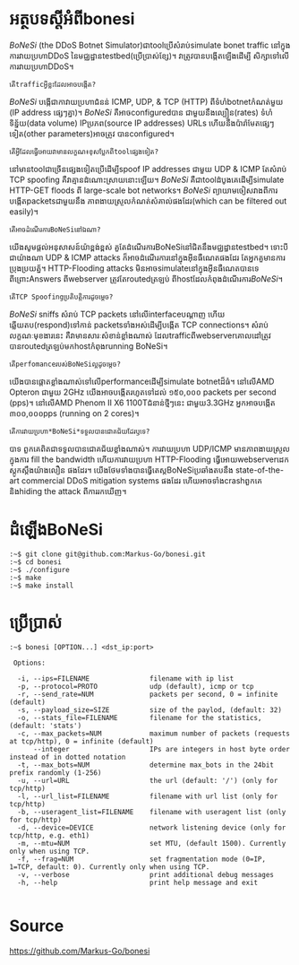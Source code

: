 # អត្ថបទស្ដីអំពីbonesi

*BoNeSi* (the DDoS Botnet Simulator)ជាtoolប្រើសំរាប់simulate bonet traffic
នៅក្នុងការវាយប្រហាDDoS នៃមជ្ឈដ្ឋានtestbed(ប្រើប្រាស់ខ្សែ)។ វាត្រូវបានបង្កើតឡើងដើម្បី
សិក្សាទៅលើការវាយប្រហាDDoS។

`តើtrafficអ្វីខ្លះដែលអាចបង្កើត?`

*BoNeSi* បង្កើជាកាវាយប្រហាជំនន់ ICMP, UDP, & TCP (HTTP) ពីទំហំbotnetកំណត់មួយ (IP address
ផ្សេៗគ្នា)។ *BoNeSi* គឺអាចconfiguredបាន ជាមួយនឹងល្បឿន(rates) ទំហំទិន្ន័យ(data volume) 
IPប្រភព(source IP addresses) URLs ហើយនឹងប៉ារ៉ាមែតផ្សេៗទៀត(other parameters)អាចត្រូវ
បានconfigured។

`តើអ្វីដែលធ្វើអោយវាមានលក្ខណ៖ខុសប្លែកពីtoolផ្សេងទៀត?`

នៅមានtoolជាច្រើនផ្សេងទៀតប្រើដើម្បីspoof IP addresses ជាមួយ UDP & ICMP តែសំរាប់ TCP
spoofing គឺវាគ្មានដំណោះស្រាយនោះឡើយ។ *BoNeSi* គឺជាtoolដំបូងគេដើម្បីsimulate HTTP-GET
floods ពី large-scale bot networks។ *BoNeSi* ព្យាយាមចៀសវាងពីការបង្កើតpacketsជាមួយនឹង
ភាពងាយស្រួលកំណត់សំគាល់ផងដែរ(which can be filtered out easily)។

`តើអាចដំណើរការBoNeSiនៅឯណា?`

យើងសូមផ្ដល់អនុសាសន៍យ៉ាខ្ពង់ខ្ពស់ គួតែដំណើរការBoNeSiនៅជិតនឹងមជ្ឈដ្ឋានtestbed។ ទោះបីជាយ៉ាងណា
UDP & ICMP attacks ក៏អាចដំណើរការនៅក្នុងអុីនធឺណេតផងដែរ តែអ្នកគួមានការប្រុងប្រយត្ន័។ HTTP-Flooding
attacks មិនអាចsimulateនៅក្នុងអុីនធឺណេតបានទេ ពីព្រោះAnswers ពីwebserver ត្រូវតែroutedត្រឡប់
ពីhostដែលកំពុងដំណើរការ*BoNeSi*។

`តើTCP Spoofingប្រតិបត្តិការដូចម្ដេច?`

*BoNeSi* sniffs សំរាប់ TCP packets នៅលើinterfaceបណ្ដាញ ហើយឆ្លើយតប(respond)ទៅកាន់
packetsទាំងអស់ដើម្បីបង្កើត TCP connections។ សំរាប់លក្ខណៈមុខងារនេះ គឺវាមានសារៈសំខាន់ខ្លាំងណាស់
ដែលtrafficពីwebserverគោលដៅត្រូវបានroutedត្រឡប់មកhostកំពុងrunning BoNeSi។

`តើperfomanceរបស់BoNeSiល្អដូចម្ដេច?`

យើងបានផ្ដោតខ្លាំងណាស់ទៅលើperformanceដើម្បីsimulate botnetដ៏ធំ។ នៅលើAMD Opteron ជាមួយ
2GHz យើងអាចបង្កើតរហូតទៅដល់ ១៥០,០០០ packets per second (pps)។ នៅលើAMD Phenom II
X6 1100Tជំនាន់ថ្មីៗនេះ ជាមួយ3.3GHz អ្នកអាចបង្កើត ៣០០,០០០pps (running on 2 cores)។

`តើការវាយប្រហា*BoNeSi*ទទួលបានជោគជ័យដែរឫទេ?`

បាទ ពួកគេពិតជាទទួលបានជោគជ័យខ្លាំងណាស់។ ការវាយប្រហា UDP/ICMP មានភាពងាយស្រួលក្នុងការ
fill the bandwidth ហើយការវាយប្រហា HTTP-Flooding ធ្វើអោយwebserverដេកស្ដូកស្ដឹងយ៉ាងលឿន
ផងដែរ។ យើងថែមទាំងបានធ្វើតេស្តBoNeSiប្រឆាំងតបនឹង state-of-the-art commercial DDoS
mitigation systems ផងដែរ ហើយអាចទាំងcrashពួកគេ និងhiding the attack ពីការរកឃើញ។

# ដំឡើងBoNeSi
```
:~$ git clone git@github.com:Markus-Go/bonesi.git
:~$ cd bonesi
:~$ ./configure
:~$ make
:~$ make install

```

# ប្រើប្រាស់
```
:~$ bonesi [OPTION...] <dst_ip:port>

 Options:

  -i, --ips=FILENAME               filename with ip list
  -p, --protocol=PROTO             udp (default), icmp or tcp
  -r, --send_rate=NUM              packets per second, 0 = infinite (default)
  -s, --payload_size=SIZE          size of the paylod, (default: 32)
  -o, --stats_file=FILENAME        filename for the statistics, (default: 'stats')
  -c, --max_packets=NUM            maximum number of packets (requests at tcp/http), 0 = infinite (default)
      --integer                    IPs are integers in host byte order instead of in dotted notation
  -t, --max_bots=NUM               determine max_bots in the 24bit prefix randomly (1-256)
  -u, --url=URL                    the url (default: '/') (only for tcp/http)
  -l, --url_list=FILENAME          filename with url list (only for tcp/http)
  -b, --useragent_list=FILENAME    filename with useragent list (only for tcp/http)
  -d, --device=DEVICE              network listening device (only for tcp/http, e.g. eth1)
  -m, --mtu=NUM                    set MTU, (default 1500). Currently only when using TCP.
  -f, --frag=NUM                   set fragmentation mode (0=IP, 1=TCP, default: 0). Currently only when using TCP.
  -v, --verbose                    print additional debug messages
  -h, --help                       print help message and exit
  
  ```
  
  # Source
  
  https://github.com/Markus-Go/bonesi
